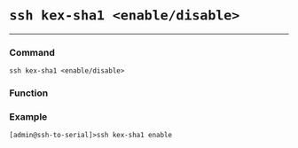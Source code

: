 # `ssh kex-sha1 <enable/disable>`

---

### Command
`ssh kex-sha1 <enable/disable>`

### Function



### Example
```
[admin@ssh-to-serial]>ssh kex-sha1 enable
```